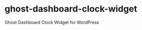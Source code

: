 ghost-dashboard-clock-widget
============================

Ghost Dashboard Clock Widget for WordPress
